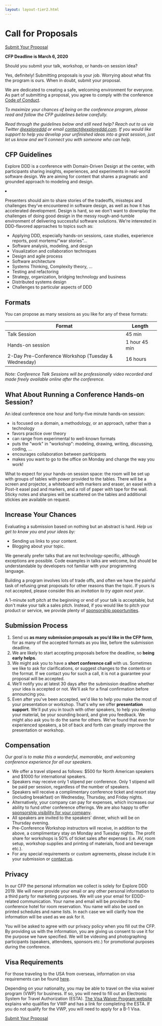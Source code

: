 ```yaml
---
layout: layout-tier2.html
---
```

<div class="section hero cfp"></div>
<div class="container">
	<div class="col-lg-6 col-lg-offset-3">
		<h1 class="text-center">Call for Proposals</h1>
    <div class="text-center"><a class="btn" href="https://sessionize.com/eddd2020/">Submit Your Proposal</a></div>
    <p class="text-center"><strong>CFP Deadline is March 6, 2020</strong></p>
    <p>Should you submit your talk, workshop, or hands-on session idea?</p>
    <p>Yes, definitely! Submitting proposals is your job. Worrying about what fits the program is ours. When in doubt, submit your proposal.</p>
    <p>We are dedicated to creating a safe, welcoming environment for everyone. As part of submitting a proposal, you agree to comply with the conference <a href="../about">Code of Conduct</a>.</p>
    <p><em>To maximize your chances of being on the conference program, please read and follow the CFP guidelines below carefully.</em></p>
    <p><em>Read through the guidelines below and still need help? Reach out to us via Twitter <a href="https://twitter.com/exploreddd">@exploreddd</a> or email <a href="mailto:contact@exploreddd.com">contact@exploreddd.com</a>. If you would like support to help you develop your unfinished ideas into a great session, just let us know and we&#39;ll connect you with someone who can help.</em>
    </p>
    <h2 class="page-subheader">CFP Guidelines</h2>
    <p>Explore DDD is a conference with Domain-Driven Design at the center, with participants sharing insights, experiences, and experiments in real-world software design. We are aiming for content that shares a pragmatic and grounded approach to modeling and design.<li>
    <p>Presenters should aim to share stories of the tradeoffs, missteps and challenges they’ve encountered in software design, as well as how it has accelerated development. Design is hard, so we don&#39;t want to downplay the challenges of doing good design in the messy rough-and-tumble environment of delivering successful software solutions. We&#39;re interested in DDD-flavored approaches to topics such as:</p>
    <ul>
      <li>Applying DDD, especially hands-on sessions, case studies, experience reports, post mortems/&quot;war stories&quot;…</li>
      <li>Software analysis, modeling, and design</li>
      <li>Visualization and collaboration techniques</li>
      <li>Design and agile process</li>
      <li>Software architecture</li>
      <li>Systems Thinking, Complexity theory, …</li>
      <li>Testing and refactoring</li>
      <li>Strategy, organization, bridging technology and business</li>
      <li>Distributed systems design</li>
      <li>Challenges to particular aspects of DDD</li>
    </ul>
    <h2 class="page-subheader">Formats</h2>
    <p>You can propose as many sessions as you like for any of these formats:</p>
    <div class="table-responsive">
      <table class="table table-striped">
      <thead>
      <tr>
        <th>Format</th>
        <th>Length</th>
      </tr>
      </thead>
      <tbody>
      <tr>
        <td>Talk Session</td>
        <td>45 min</td>
      </tr>
      <tr>
        <td>Hands-on session</td>
        <td>1 hour 45 min</td>
      </tr>
      <tr>
        <td>2-Day Pre-Conference Workshop (Tuesday &amp; Wednesday)</td>
        <td>16 hours</td>
      </tr>
      </tbody>
      </table>
    </div>
    <p><em>Note: Conference Talk Sessions will be professionally video recorded and made freely available online after the conference.</em></p>
    <h2 class="page-subheader">What About Running a Conference Hands-on Session?</h2>
    <p>An ideal conference one hour and forty-five minute hands-on session:</p>
    <ul>
      <li>is focused on a domain, a methodology, or an approach, rather than a technology</li>
      <li>favors practice over theory</li>
      <li>can range from experimental to well-known formats</li>
      <li>puts the &quot;work&quot; in &quot;workshop&quot;: modeling, drawing, writing, discussing, coding, …</li>
      <li>encourages collaboration between participants</li>
      <li>makes you want to go to the office on Monday and change the way you work!</li>
    </ul>
    <p>What to expect for your hands-on session space:  the room will be set up with groups of tables with power provided to the tables.  There will be a screen and projector, a whiteboard with markers and eraser, an easel with a Post-it easel pad and markers, and a roll of paper with tape for the wall.  Sticky notes and sharpies will be scattered on the tables and additional stickies are available on request.</p>
    <h2 class="page-subheader">Increase Your Chances</h2>
    <p>Evaluating a submission based on nothing but an abstract is hard. <em>Help us get to know you and your ideas by:</em></p>
    <ul>
    <li>Sending us links to your content.</li>
    <li>Blogging about your topic.</li>
    </ul>
    <p>We generally prefer talks that are not technology-specific, although exceptions are possible. Code examples in talks are welcome, but should be understandable by developers not familiar with your programming language.</p>
    <p>Building a program involves lots of trade offs, and often we have the painful task of refusing great proposals for other reasons than the topic. If yours is not accepted, please consider this an <em>invitation to try again next year</em>.</p>
    <p>A 1-minute soft pitch at the beginning or end of your talk is acceptable, but don&#39;t make your talk a sales pitch. Instead, if you would like to pitch your product or service, we provide plenty of <a href="../sponsors/Explore DDD 2019 Sponsorship Opportunities.pdf">sponsorship opportunities</a>.</p>
    <h2 class="page-subheader">Submission Process</h2>
    <ol>
      <li>Send us <strong>as many submission proposals as you’d like in the CFP form</strong>, for as many of the accepted formats as you like, before the submission deadline.</li>
      <li>We are likely to start accepting proposals before the deadline, so <strong>being early helps</strong>.</li>
      <li>We might ask you to have a <strong>short conference call</strong> with us. Sometimes we like to ask for clarifications, or suggest changes to the contents or the format. If we contact you for such a call, it is not a guarantee your proposal will be accepted.</li>
      <li>We’ll notify you at latest 30 days after the submission deadline whether your idea is accepted or not. We&#39;ll ask for a final confirmation before announcing you.</li>
      <li>Even after you&#39;ve been accepted, we&#39;d like to help you make the most of your presentation or workshop. That&#39;s why we offer <strong>presentation support</strong>. We&#39;ll put you in touch with other speakers, to help you develop your material, be your sounding board, and give you feedback. We might also ask you to do the same for others. We&#39;ve found that even for experienced speakers, a bit of back and forth can greatly improve the presentation or workshop. </li>
    </ol>
    <h2 class="page-subheader">Compensation</h2>
    <p><em>Our goal is to make this a wonderful, memorable, and welcoming conference experience for all our speakers.</em></p>
    <ul>
      <li>We offer a travel stipend as follows: $500 for North American speakers and $1000 for international speakers.</li>
      <li>Speakers may receive only 1 stipend per conference. Only 1 stipend will be paid per session, regardless of the number of speakers.</li>
      <li>Speakers will receive a complimentary conference ticket and resort stay (including breakfast) on Wednesday, Thursday, and Friday nights.</li>
      <li>Alternatively, your company can pay for expenses, which increases our ability to fund other conference offerings. We are also happy to offer <a href="../sponsors">sponsorship visibility for your company</a>.</li>
      <li>All speakers are invited to the speakers’ dinner, which will be on Thursday evening.</li>
      <li>Pre-Conference Workshop instructors will receive, in addition to the above, a complimentary stay on Monday and Tuesday nights.  The profit share for workshops is 50% of ticket sales after expenses (i.e. AV, room setup, workshop supplies and printing of materials, food and beverage etc.).</li>
      <li>For any special requirements or custom agreements, please include it in your submission or <a href="mailto:contact@exploreddd.com">contact us</a>.</li>
    </ul>
    <h2 class="page-subheader">Privacy</h2>
    <p>In our CFP the personal information we collect is solely for Explore DDD 2019. We will never provide your email or any other personal information to a third party for marketing purposes.  We will use your email for EDDD-related communication. Your name and email will be provided to the conference hotel for room reservation. You name will also be used on printed schedules and name lists.  In each case we will clarify how the information will be used as we ask for it.</p>
    <p>You will be asked to agree with our privacy policy when you fill out the CFP. By providing us with the information, you are giving us consent to use it for the purpose we have specified.  We will be videoing and photographing participants (speakers, attendees, sponsors etc.) for promotional purposes during the conference.</p>
    <h2 class="page-subheader">Visa Requirements</h2>
    <p>For those traveling to the USA from overseas, information on visa requirements can be found <a href="https://travel.state.gov/content/travel/en/us-visas/tourism-visit/visitor.html ">here</a>.</p>
    <p>Depending on your nationality, you may be able to travel on the visa waiver program (VWP) for business. If so, you will need to fill out an Electronic System for Travel Authorization (ESTA). <a href="https://travel.state.gov/content/travel/en/us-visas/tourism-visit/visa-waiver-program.html">The Visa Waiver Program website</a> explains who qualifies for VWP and has a link for completing the ESTA.  If you do not qualify for the VWP, you will need to apply for a B-1 Visa.</p>
    <div class="text-center"><a class="btn" href="https://sessionize.com/eddd2020/">Submit Your Proposal</a></div>
  </div>
</div>